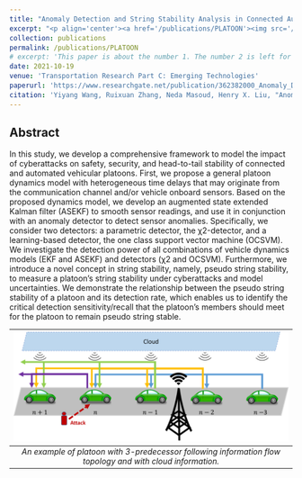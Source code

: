 ```yaml
---
title: "Anomaly Detection and String Stability Analysis in Connected Automated Vehicular Platoons"
excerpt: "<p align='center'><a href='/publications/PLATOON'><img src='/images/PLATOON.png' style='width: 500px;'/></a></p>"
collection: publications
permalink: /publications/PLATOON
# excerpt: 'This paper is about the number 1. The number 2 is left for future work.'
date: 2021-10-19
venue: 'Transportation Research Part C: Emerging Technologies'
paperurl: 'https://www.researchgate.net/publication/362382000_Anomaly_Detection_and_String_Stability_Analysis_in_Connected_Automated_Vehicular_Platoons'
citation: 'Yiyang Wang, Ruixuan Zhang, Neda Masoud, Henry X. Liu, "Anomaly detection and string stability analysis in connected automated vehicular platoons" <i>Transportation Research Part C: Emerging Technologies, Volume 151, 2023, 104114, ISSN 0968-090X, https://doi.org/10.1016/j.trc.2023.104114.</i>'
---
```


<!-- [[PDF]](https://www.researchgate.net/publication/345699783_Adversarial_Online_Learning_with_Variable_Plays_in_the_Pursuit-Evasion_Game_Theoretical_Foundations_and_Application_in_Connected_and_Automated_Vehicle_Cybersecurity)
[[CODE]](https://github.com/wayiya/adversarial_multi_armed_bandit_variable_plays) -->

## Abstract
In this study, we develop a comprehensive framework to model the impact of cyberattacks on safety, security, and head-to-tail stability of connected and automated vehicular platoons. First, we propose a general platoon dynamics model with heterogeneous time delays that may originate from the communication channel and/or vehicle onboard sensors. Based on the proposed dynamics model, we develop an augmented state extended Kalman filter (ASEKF) to smooth sensor readings, and use it in conjunction with an anomaly detector to detect sensor anomalies. Specifically, we consider two detectors: a parametric detector, the χ2-detector, and a learning-based detector, the one class support vector machine (OCSVM). We investigate the detection power of all combinations of vehicle dynamics models (EKF and ASEKF) and detectors (χ2 and OCSVM). Furthermore, we introduce a novel concept in string stability, namely, pseudo string stability, to measure a platoon’s string stability under cyberattacks and model uncertainties. We demonstrate the relationship between the pseudo string stability of a platoon and its detection rate, which enables us to identify the critical detection sensitivity/recall that the platoon’s members should meet for the platoon to remain pseudo string stable.

| ![](/images/PLATOON.png) |
|:--:|
| *An example of platoon with 3-predecessor following information flow topology and with cloud information.* |
